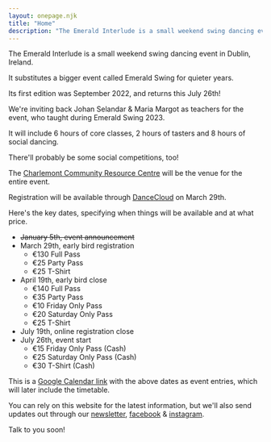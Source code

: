 ```yaml
---
layout: onepage.njk
title: "Home"
description: "The Emerald Interlude is a small weekend swing dancing event that will run from July 26-28th in Dublin, Ireland!"
---
```


The Emerald Interlude is a small weekend swing dancing event in Dublin, Ireland.

It substitutes a bigger event called Emerald Swing for quieter years.

Its first edition was September 2022, and returns this July 26th!

We're inviting back Johan Selandar & Maria Margot as teachers for the event, who taught during Emerald Swing 2023.

It will include 6 hours of core classes, 2 hours of tasters and 8 hours of social dancing.

There'll probably be some social competitions, too!

The [Charlemont Community Resource Centre](https://maps.app.goo.gl/gtBNtufm5ExnZkx97) will be the venue for the entire event.

Registration will be available through [DanceCloud](https://pobailstomp.dancecloud.com/) on March 29th.

Here's the key dates, specifying when things will be available and at what price. 

* ~~January 5th, event announcement~~
* March 29th, early bird registration
	* €130 Full Pass
	* €25 Party Pass
	* €25 T-Shirt
* April 19th, early bird close
	* €140 Full Pass
	* €35 Party Pass
	* €10 Friday Only Pass
	* €20 Saturday Only Pass
	* €25 T-Shirt
* July 19th, online registration close
* July 26th, event start
	* €15 Friday Only Pass (Cash)
	* €25 Saturday Only Pass (Cash)
	* €30 T-Shirt (Cash)

This is a [Google Calendar link](https://calendar.google.com/calendar/u/3?cid=YzQyMDcxNWFjODQ5YzU4ZmUyNjEzMDQyODNkOTg0MDU1MmQ4MzJlMjExNDg1MjdlOGViYzExOGQ4NDRlMzI4MUBncm91cC5jYWxlbmRhci5nb29nbGUuY29t) with the above dates as event entries, which will later include the timetable.

You can rely on this website for the latest information, but we'll also send updates out through our [newsletter](https://buttondown.email/emeraldswing), [facebook](https://www.facebook.com/EmeraldSwing) & [instagram](https://www.instagram.com/EmeraldSwing).

Talk to you soon!